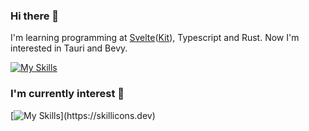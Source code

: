 ### Hi there 👋

I'm learning programming at [Svelte](https://svelte.dev)([Kit](https://kit.svelte.dev)), Typescript and Rust.
Now I'm interested in Tauri and Bevy.

[![My Skills](https://skillicons.dev/icons?i=ts,svelte,rust,tauri,bevy)](https://skillicons.dev)  

### I'm currently interest 📌

[![My Skills](https://skillicons.dev/icons?i=blender,figma,threejs,lit,yew,supabase,)](https://skillicons.dev)
